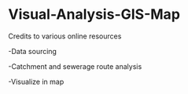# Visual-Analysis-GIS-Map

Credits to various online resources

-Data sourcing

-Catchment and sewerage route analysis

-Visualize in map
